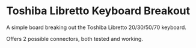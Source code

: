 # Toshiba Libretto Keyboard Breakout

A simple board breaking out the Toshiba Libretto 20/30/50/70 keyboard.

Offers 2 possible connectors, both tested and working.

